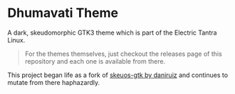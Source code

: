# Dhumavati Theme

A dark, skeudomorphic GTK3 theme which is part of the Electric Tantra Linux.


> For the themes themselves, just checkout the releases page of this repository and each one is available from there.


This project began life as a fork of [skeuos-gtk by daniruiz](https://github.com/daniruiz/skeuos-gtk) and continues to mutate from there haphazardly.
